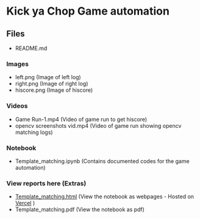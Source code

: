 # Kick ya Chop Game automation

## Files

- README.md

### Images

- left.png (Image of left log)
- right.png (Image of right log)
- hiscore.png (Image of hiscore)

### Videos

- Game Run-1.mp4 (Video of game run to get hiscore)
- opencv screenshots vid.mp4 (Video of game run showing opencv matching logs)

### Notebook

- Template_matching.ipynb (Contains documented codes for the game automation)

### View reports here (Extras)

- [Template_matching.html](http://open-cv-game-automation.vercel.app/) (View the notebook as webpages - Hosted on [Vercel](https://vercel.com/) )
- Template_matching.pdf (View the notebook as pdf)
